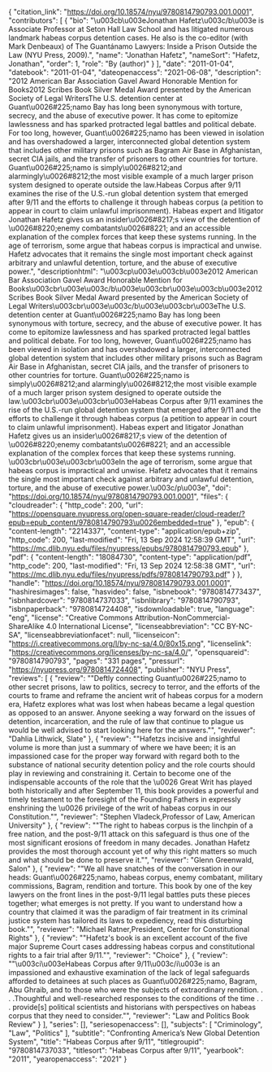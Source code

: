 {
   "citation_link": "https://doi.org/10.18574/nyu/9780814790793.001.0001",
   "contributors": [
     {
       "bio": "\u003cb\u003eJonathan Hafetz\u003c/b\u003e is Associate Professor at Seton Hall Law School and has litigated numerous landmark habeas corpus detention cases. He also is the co-editor (with Mark Denbeaux) of The Guantánamo Lawyers: Inside a Prison Outside the Law (NYU Press, 2009).",
       "name": "Jonathan Hafetz",
       "nameSort": "Hafetz, Jonathan",
       "order": 1,
       "role": "By (author)"
     }
   ],
   "date": "2011-01-04",
   "datebook": "2011-01-04",
   "dateopenaccess": "2021-06-08",
   "description": "2012 American Bar Association Gavel Award Honorable Mention for Books2012 Scribes Book Silver Medal Award presented by the American Society of Legal WritersThe U.S. detention center at Guant\u0026#225;namo Bay has long been synonymous with torture, secrecy, and the abuse of executive power. It has come to epitomize lawlessness and has sparked protracted legal battles and political debate. For too long, however, Guant\u0026#225;namo has been viewed in isolation and has overshadowed a larger, interconnected global detention system that includes other military prisons such as Bagram Air Base in Afghanistan, secret CIA jails, and the transfer of prisoners to other countries for torture. Guant\u0026#225;namo is simply\u0026#8212;and alarmingly\u0026#8212;the most visible example of a much larger prison system designed to operate outside the law.Habeas Corpus after 9/11 examines the rise of the U.S.-run global detention system that emerged after 9/11 and the efforts to challenge it through habeas corpus (a petition to appear in court to claim unlawful imprisonment). Habeas expert and litigator Jonathan Hafetz gives us an insider\u0026#8217;s view of the detention of \u0026#8220;enemy combatants\u0026#8221; and an accessible explanation of the complex forces that keep these systems running. In the age of terrorism, some argue that habeas corpus is impractical and unwise. Hafetz advocates that it remains the single most important check against arbitrary and unlawful detention, torture, and the abuse of executive power.",
   "descriptionhtml": "\u003cp\u003e\u003cb\u003e2012 American Bar Association Gavel Award Honorable Mention for Books\u003cbr\u003e\u003c/b\u003e\u003cbr\u003e\u003cb\u003e2012 Scribes Book Silver Medal Award presented by the American Society of Legal Writers\u003cbr\u003e\u003c/b\u003e\u003cbr\u003eThe U.S. detention center at Guant\u0026#225;namo Bay has long been synonymous with torture, secrecy, and the abuse of executive power. It has come to epitomize lawlessness and has sparked protracted legal battles and political debate. For too long, however, Guant\u0026#225;namo has been viewed in isolation and has overshadowed a larger, interconnected global detention system that includes other military prisons such as Bagram Air Base in Afghanistan, secret CIA jails, and the transfer of prisoners to other countries for torture. Guant\u0026#225;namo is simply\u0026#8212;and alarmingly\u0026#8212;the most visible example of a much larger prison system designed to operate outside the law.\u003cbr\u003e\u003cbr\u003eHabeas Corpus after 9/11 examines the rise of the U.S.-run global detention system that emerged after 9/11 and the efforts to challenge it through habeas corpus (a petition to appear in court to claim unlawful imprisonment). Habeas expert and litigator Jonathan Hafetz gives us an insider\u0026#8217;s view of the detention of \u0026#8220;enemy combatants\u0026#8221; and an accessible explanation of the complex forces that keep these systems running. \u003cbr\u003e\u003cbr\u003eIn the age of terrorism, some argue that habeas corpus is impractical and unwise. Hafetz advocates that it remains the single most important check against arbitrary and unlawful detention, torture, and the abuse of executive power.\u003c/p\u003e",
   "doi": "https://doi.org/10.18574/nyu/9780814790793.001.0001",
   "files": {
     "cloudreader": {
       "http_code": 200,
       "url": "https://opensquare.nyupress.org/open-square-reader/cloud-reader/?epub=epub_content/9780814790793\u0026embedded=true"
     },
     "epub": {
       "content-length": "2214337",
       "content-type": "application/epub+zip",
       "http_code": 200,
       "last-modified": "Fri, 13 Sep 2024 12:58:39 GMT",
       "url": "https://mc.dlib.nyu.edu/files/nyupress/epubs/9780814790793.epub"
     },
     "pdf": {
       "content-length": "18084730",
       "content-type": "application/pdf",
       "http_code": 200,
       "last-modified": "Fri, 13 Sep 2024 12:58:38 GMT",
       "url": "https://mc.dlib.nyu.edu/files/nyupress/pdfs/9780814790793.pdf"
     }
   },
   "handle": "https://doi.org/10.18574/nyu/9780814790793.001.0001",
   "hashiresimages": false,
   "hasvideo": false,
   "isbnebook": "9780814773437",
   "isbnhardcover": "9780814737033",
   "isbnlibrary": "9780814790793",
   "isbnpaperback": "9780814724408",
   "isdownloadable": true,
   "language": "eng",
   "license": "Creative Commons Attribution-NonCommercial-ShareAlike 4.0 International License",
   "licenseabbreviation": "CC BY-NC-SA",
   "licenseabbreviationfacet": null,
   "licenseicon": "https://i.creativecommons.org/l/by-nc-sa/4.0/80x15.png",
   "licenselink": "https://creativecommons.org/licenses/by-nc-sa/4.0/",
   "opensquareid": "9780814790793",
   "pages": "331 pages",
   "pressurl": "https://nyupress.org/9780814724408",
   "publisher": "NYU Press",
   "reviews": [
     {
       "review": "\"Deftly connecting Guant\u0026#225;namo to other secret prisons, law to politics, secrecy to terror, and the efforts of the courts to frame and reframe the ancient writ of habeas corpus for a modern era, Hafetz explores what was lost when habeas became a legal question as opposed to an answer. Anyone seeking a way forward on the issues of detention, incarceration, and the rule of law that continue to plague us would be well advised to start looking here for the answers.\"",
       "reviewer": "Dahlia Lithwick, Slate"
     },
     {
       "review": "\"Hafetzs incisive and insightful volume is more than just a summary of where we have been; it is an impassioned case for the proper way forward with regard both to the substance of national security detention policy and the role courts should play in reviewing and constraining it. Certain to become one of the indispensable accounts of the role that the \u0026 Great Writ has played both historically and after September 11, this book provides a powerful and timely testament to the foresight of the Founding Fathers in expressly enshrining the \u0026 privilege of the writ of habeas corpus in our Constitution.\"",
       "reviewer": "Stephen Vladeck,Professor of Law, American University"
     },
     {
       "review": "\"The right to habeas corpus is the linchpin of a free nation, and the post-9/11 attack on this safeguard is thus one of the most significant erosions of freedom in many decades. Jonathan Hafetz provides the most thorough account yet of why this right matters so much and what should be done to preserve it.\"",
       "reviewer": "Glenn Greenwald, Salon"
     },
     {
       "review": "\"We all have snatches of the conversation in our heads: Guant\u0026#225;namo, habeas corpus, enemy combatant, military commissions, Bagram, rendition and torture. This book by one of the key lawyers on the front lines in the post-9/11 legal battles puts these pieces together; what emerges is not pretty. If you want to understand how a country that claimed it was the paradigm of fair treatment in its criminal justice system has tailored its laws to expediency, read this disturbing book.\"",
       "reviewer": "Michael Ratner,President, Center for Constitutional Rights"
     },
     {
       "review": "\"Hafetz's book is an excellent account of the five major Supreme Court cases addressing habeas corpus and constitutional rights to a fair trial after 9/11.\"",
       "reviewer": "Choice"
     },
     {
       "review": "\"\u003ci\u003eHabeas Corpus after 9/11\u003c/i\u003e is an impassioned and exhaustive examination of  the lack of legal safeguards afforded to detainees at such places as  Guant\u0026#225;namo, Bagram, Abu Ghraib, and to those who were the subjects of  extraordinary rendition. . . .Thoughtful and well-researched responses to the conditions of the time . . . provide[s] political scientists and historians with perspectives on habeas corpus that they need to consider.\"",
       "reviewer": "Law and Politics Book Review"
     }
   ],
   "series": [],
   "seriesopenaccess": [],
   "subjects": [
     "Criminology",
     "Law",
     "Politics"
   ],
   "subtitle": "Confronting America’s New Global Detention System",
   "title": "Habeas Corpus after 9/11",
   "titlegroupid": "9780814737033",
   "titlesort": "Habeas Corpus after 9/11",
   "yearbook": "2011",
   "yearopenaccess": "2021"
 }
